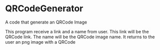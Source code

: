 # QRCodeGenerator
A code that generate an QRCode Image

This program receive a link and a name from user.
This link will be the QRCode link. The name will be the QRCode image name.
It returns to the user an png image with a QRCode
